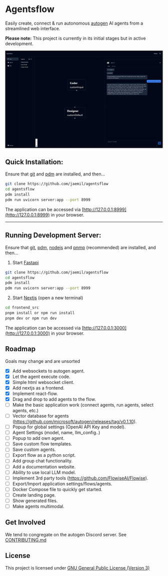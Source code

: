 # Agentsflow

Easily create, connect & run autonomous [autogen](https://github.com/microsoft/autogen) AI agents from a streamlined web interface.

**Please note:** This project is currently in its initial stages but in active development.

![AgentFlow Design](docs/images/design.png)

## Quick Installation:

Ensure that [git](https://cli.github.com) and [pdm](https://pdm.fming.dev/latest/#installation) are installed, and then...

```bash
git clone https://github.com/jaemil/agentsflow
cd agentsflow
pdm install
pdm run uvicorn server:app --port 8999
```

The application can be accessed via [http://127.0.0.1:8999](http://127.0.0.1:8999) in your browser.

---

## Running Development Server:

Ensure that [git](https://cli.github.com), [pdm](https://pdm.fming.dev/latest/#installation), [nodejs](https://nodejs.org/de/download) and [pnmp](https://pnpm.io/installation) (recommended) are installed, and then...

1. Start [Fastapi](https://fastapi.tiangolo.com/)

```bash
git clone https://github.com/jaemil/agentsflow
cd agentsflow
pdm install
pdm run uvicorn server:app --port 8999
```

2. Start [Nextjs](https://nextjs.org/docs) (open a new terminal)

```bash
cd frontend_src
pnpm install or npm run install
pnpm dev or npm run dev
```

The application can be accessed via [http://127.0.0.1:3000](http://127.0.0.1:3000) in your browser.

## Roadmap

Goals may change and are unsorted

- [x] Add websockets to autogen agent.
- [x] Let the agent execute code.
- [x] Simple html websocket client.
- [x] Add nextjs as a frontend.
- [x] Implement react-flow.
- [x] Drag and drop to add agents to the flow.
- [ ] Make the basic application work (connect agents, run agents, select agents, etc.)
- [ ] Vector database for agents (https://github.com/microsoft/autogen/releases/tag/v0.1.10).
- [ ] Popup for global settings (OpenAI API Key and model).
- [ ] Agent Settings (model, name, llm_config..)
- [ ] Popup to add own agent.
- [ ] Save custom flow templates.
- [ ] Save custom agents.
- [ ] Export flow as a python script.
- [ ] Add group chat functionality.
- [ ] Add a documentation website.
- [ ] Ability to use local LLM model.
- [ ] Implement 3rd party tools (https://github.com/FlowiseAI/Flowise).
- [ ] Export/Import application settings/flows/agents.
- [ ] Docker Compose file to quickly get started.
- [ ] Create landing page.
- [ ] Show generated files.
- [ ] Make agents multimodal.

## Get Involved

We tend to congregate on the autogen Discord server. See [CONTRIBUTING.md](CONTRIBUTING.md)

## License

This project is licensed under [GNU General Public License (Version 3)](LICENSE.md)
